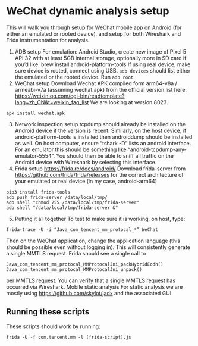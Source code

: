 # WeChat dynamic analysis setup
This will walk you through setup for WeChat mobile app on Android (for either an emulated or rooted device), and setup for both Wireshark and Frida instrumentation for analysis.
1. ADB setup
For emulation:
Android Studio, create new image of Pixel 5 API 32 with at least 5GB internal storage, optionally more in SD card if you’d like.
brew install android-platform-tools
If using real device, make sure device is rooted, connect using USB.
`adb devices` should list either the emulated or the rooted device.
Run `adb root`.
2. WeChat setup
Download Wechat APK compiled form arm64-v8a / armeabi-v7a (assuming wechat.apk) from the official version list here:
https://weixin.qq.com/cgi-bin/readtemplate?lang=zh_CN&t=weixin_faq_list
We are looking at version 8023.
```
apk install wechat.apk
```

3. Network inspection setup
tcpdump should already be installed on the Android device if the version is recent. Similarly, on the host device, if android-platform-tools is installed then androiddump should be installed as well.
On host computer, ensure “tshark -D” lists an android interface. For an emulator this should be something like “android-tcpdump-any-emulator-5554”. You should then be able to sniff all traffic on the Android device with Wireshark by selecting this interface.
4. Frida setup
https://frida.re/docs/android/
Download frida-server from https://github.com/frida/frida/releases for the correct architecture of your emulated or real device (in my case, android-arm64)
```
pip3 install frida-tools
adb push frida-server /data/local/tmp/
adb shell "chmod 755 /data/local/tmp/frida-server"
adb shell "/data/local/tmp/frida-server &"
```
5. Putting it all together
To test to make sure it is working, on host, type:
```
frida-trace -U -i “Java_com_tencent_mm_protocal_*” WeChat
```

Then on the WeChat application, change the application language (this should be possible even without logging in). This will consistently generate a single MMTLS request. Frida should see a single call to 
```
Java_com_tencent_mm_protocal_MMProtocalJni_packHybridEcdh()
Java_com_tencent_mm_protocal_MMProtocalJni_unpack()
```
per MMTLS request. You can verify that a single MMTLS request has occurred via Wireshark.
Mobile static analysis
For static analysis we are mostly using https://github.com/skylot/jadx and the associated GUI. 

## Running these scripts

These scripts should work by running:
```
frida -U -f com.tencent.mm -l [frida-script].js
```

